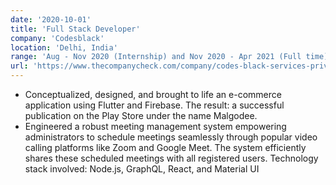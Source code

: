 ```yaml
---
date: '2020-10-01'
title: 'Full Stack Developer'
company: 'Codesblack'
location: 'Delhi, India'
range: 'Aug - Nov 2020 (Internship) and Nov 2020 - Apr 2021 (Full time)'
url: 'https://www.thecompanycheck.com/company/codes-black-services-private-limited/U72900DL2020PTC366693'
---
```


- Conceptualized, designed, and brought to life an e-commerce application using Flutter and Firebase. The result: a successful publication on the Play Store under the name Malgodee.
- Engineered a robust meeting management system empowering administrators to schedule meetings seamlessly through popular video calling platforms like Zoom and Google Meet. The system efficiently shares these scheduled meetings with all registered users. Technology stack involved: Node.js, GraphQL, React, and Material UI
